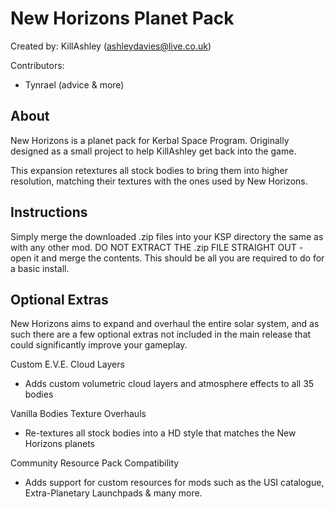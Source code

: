 New Horizons Planet Pack
==============================

Created by: KillAshley (ashleydavies@live.co.uk)

Contributors:
- Tynrael		(advice & more)


About
-----
New Horizons is a planet pack for Kerbal Space Program. Originally designed as a small project to help KillAshley get back into the game.

This expansion retextures all stock bodies to bring them into higher resolution, matching their textures with the ones used by New Horizons.

Instructions
------------
Simply merge the downloaded .zip files into your KSP directory the same as with any other mod.
DO NOT EXTRACT THE .zip FILE STRAIGHT OUT - open it and merge the contents.
This should be all you are required to do for a basic install.


Optional Extras
---------------
New Horizons aims to expand and overhaul the entire solar system, and as such there are a few optional extras not included in the main release that could significantly improve your gameplay.

Custom E.V.E. Cloud Layers
- Adds custom volumetric cloud layers and atmosphere effects to all 35 bodies
	
Vanilla Bodies Texture Overhauls
- Re-textures all stock bodies into a HD style that matches the New Horizons planets
	
Community Resource Pack Compatibility
- Adds support for custom resources for mods such as the USI catalogue, Extra-Planetary Launchpads & many more.